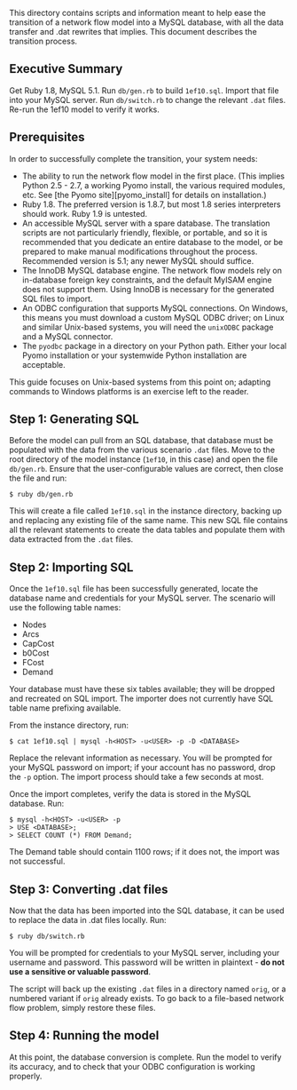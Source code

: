 This directory contains scripts and information meant to help ease the
transition of a network flow model into a MySQL database, with all the
data transfer and .dat rewrites that implies. This document describes
the transition process.

## Executive Summary

Get Ruby 1.8, MySQL 5.1. Run `db/gen.rb` to build `1ef10.sql`. Import
that file into your MySQL server. Run `db/switch.rb` to change the
relevant `.dat` files. Re-run the 1ef10 model to verify it works.

## Prerequisites

In order to successfully complete the transition, your system needs:

* The ability to run the network flow model in the first place. (This
  implies Python 2.5 - 2.7, a working Pyomo install, the various
  required modules, etc. See [the Pyomo site][pyomo_install] for
  details on installation.)
* Ruby 1.8. The preferred version is 1.8.7, but most 1.8 series
  interpreters should work. Ruby 1.9 is untested.
* An accessible MySQL server with a spare database. The translation
  scripts are not particularly friendly, flexible, or portable, and so
  it is recommended that you dedicate an entire database to the
  model, or be prepared to make manual modifications throughout the
  process. Recommended version is 5.1; any newer MySQL should suffice.
* The InnoDB MySQL database engine. The network flow models rely on
  in-database foreign key constraints, and the default MyISAM engine
  does not support them. Using InnoDB is necessary for the generated
  SQL files to import.
* An ODBC configuration that supports MySQL connections. On Windows,
  this means you must download a custom MySQL ODBC driver; on Linux
  and similar Unix-based systems, you will need the `unixODBC` package
  and a MySQL connector.
* The `pyodbc` package in a directory on your Python path. Either your
  local Pyomo installation or your systemwide Python installation are
  acceptable.

This guide focuses on Unix-based systems from this point on; adapting
commands to Windows platforms is an exercise left to the reader.

## Step 1: Generating SQL

Before the model can pull from an SQL database, that database must be
populated with the data from the various scenario `.dat` files. Move
to the root directory of the model instance (`1ef10`, in this case)
and open the file `db/gen.rb`. Ensure that the user-configurable values
are correct, then close the file and run:

    $ ruby db/gen.rb

This will create a file called `1ef10.sql` in the instance directory,
backing up and replacing any existing file of the same name. This new
SQL file contains all the relevant statements to create the data tables
and populate them with data extracted from the `.dat` files.

## Step 2: Importing SQL

Once the `1ef10.sql` file has been successfully generated, locate the
database name and credentials for your MySQL server. The scenario will
use the following table names:

* Nodes
* Arcs
* CapCost
* b0Cost
* FCost
* Demand

Your database must have these six tables available; they will be
dropped and recreated on SQL import. The importer does not currently
have SQL table name prefixing available.

From the instance directory, run:

    $ cat 1ef10.sql | mysql -h<HOST> -u<USER> -p -D <DATABASE>

Replace the relevant information as necessary. You will be prompted
for your MySQL password on import; if your account has no password,
drop the `-p` option. The import process should take a few seconds
at most.

Once the import completes, verify the data is stored in the MySQL
database. Run:

    $ mysql -h<HOST> -u<USER> -p
    > USE <DATABASE>;
    > SELECT COUNT (*) FROM Demand;

The Demand table should contain 1100 rows; if it does not, the
import was not successful.

## Step 3: Converting .dat files

Now that the data has been imported into the SQL database, it can
be used to replace the data in .dat files locally. Run:

    $ ruby db/switch.rb

You will be prompted for credentials to your MySQL server, including
your username and password. This password will be written in plaintext -
**do not use a sensitive or valuable password**.

The script will back up the existing `.dat` files in a directory
named `orig`, or a numbered variant if `orig` already exists. To go
back to a file-based network flow problem, simply restore these files.

## Step 4: Running the model

At this point, the database conversion is complete. Run the model to
verify its accuracy, and to check that your ODBC configuration is
working properly.
